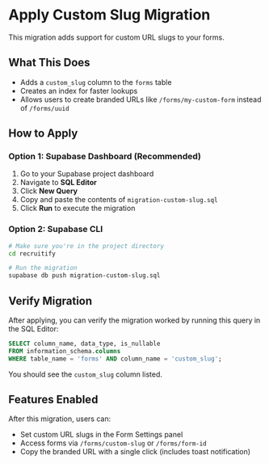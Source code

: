 # Apply Custom Slug Migration

This migration adds support for custom URL slugs to your forms.

## What This Does

- Adds a `custom_slug` column to the `forms` table
- Creates an index for faster lookups
- Allows users to create branded URLs like `/forms/my-custom-form` instead of `/forms/uuid`

## How to Apply

### Option 1: Supabase Dashboard (Recommended)

1. Go to your Supabase project dashboard
2. Navigate to **SQL Editor**
3. Click **New Query**
4. Copy and paste the contents of `migration-custom-slug.sql`
5. Click **Run** to execute the migration

### Option 2: Supabase CLI

```bash
# Make sure you're in the project directory
cd recruitify

# Run the migration
supabase db push migration-custom-slug.sql
```

## Verify Migration

After applying, you can verify the migration worked by running this query in the SQL Editor:

```sql
SELECT column_name, data_type, is_nullable
FROM information_schema.columns
WHERE table_name = 'forms' AND column_name = 'custom_slug';
```

You should see the `custom_slug` column listed.

## Features Enabled

After this migration, users can:
- Set custom URL slugs in the Form Settings panel
- Access forms via `/forms/custom-slug` or `/forms/form-id`
- Copy the branded URL with a single click (includes toast notification)
